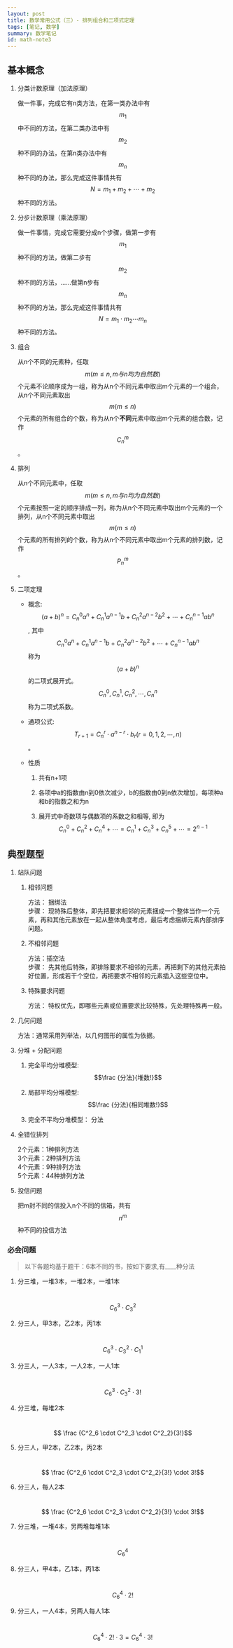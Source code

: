 ```yaml
---
layout: post
title: 数学常用公式（三）- 排列组合和二项式定理
tags: [笔记, 数学]
summary: 数学笔记
id: math-note3
---
```



## 基本概念

1. 分类计数原理（加法原理）

    做一件事，完成它有n类方法，在第一类办法中有$$m_1$$中不同的方法，在第二类办法中有$$m_2$$种不同的办法，在第n类办法中有$$m_n$$种不同的办法，那么完成这件事情共有$$N =  m_1 + m_2 + \cdots + m_2$$种不同的方法。

1. 分步计数原理（乘法原理）

    做一件事情，完成它需要分成n个步骤，做第一步有$$m_1$$种不同的方法，做第二步有$$m_2$$种不同的方法，……做第n步有$$m_n$$种不同的方法，那么完成这件事情共有$$N=m_1 \cdot m_2 \cdots m_n$$种不同的方法。

1. 组合

    从n个不同的元素种，任取$$m (m \le n, m与n均为自然数)$$个元素不论顺序成为一组，称为从n个不同元素中取出m个元素的一个组合，从n个不同元素取出$$m(m \le n)$$个元素的所有组合的个数，称为从n个**不同**元素中取出m个元素的组合数，记作$$C^m_n$$。

1. 排列

    从n个不同元素中，任取$$m (m \le n, m与n均为自然数)$$个元素按照一定的顺序排成一列，称为从n个不同元素中取出m个元素的一个排列，从n个不同元素中取出$$m (m \le n)$$个元素的所有排列的个数，称为从n个不同元素中取出m个元素的排列数，记作$$P^m_n$$。

1. 二项定理

    - 概念: $$(a+b)^n = C^0_n{a^n} + C^1_n a^{n-1}b + C^2_n a^{n-2} b^{2} + \cdots + C^{n-1}_n a b^{n} $$, 其中$$C^0_n a^n + C^1_n a^{n-1} b + C^2_n a^{n-2} b^2 + \cdots + C^{n-1}_n a b^n$$称为$$(a+b)^n$$的二项式展开式。$$C^0_n, C^1_n, C^2_n, \cdots, C^n_n$$称为二项式系数。

    - 通项公式: $$T_{r+1} = C^r_n\cdot a^{n-r} \cdot b_r (r=0,1,2,\cdots,n)$$。

    - 性质

        1. 共有n+1项

        1. 各项中a的指数由n到0依次减少，b的指数由0到n依次增加，每项种a和b的指数之和为n

        2. 展开式中奇数项与偶数项的系数之和相等, 即为 $$C^0_n + C^2_n + C^4_n  + \cdots = C^1_n + C^3_n + C^5_n + \cdots = 2^{n-1}$$

## 典型题型

1. 站队问题

    1. 相邻问题

        方法： 捆绑法<br/>
        步骤： 现特殊后整体，即先把要求相邻的元素捆成一个整体当作一个元素，再和其他元素放在一起从整体角度考虑，最后考虑捆绑元素内部排序问题。

    2. 不相邻问题

        方法：插空法<br/>
        步骤： 先其他后特殊，即排除要求不相邻的元素，再把剩下的其他元素拍好位置，形成若干个空位，再把要求不相邻的元素插入这些空位中。

    3. 特殊要求问题

        方法： 特权优先，即哪些元素或位置要求比较特殊，先处理特殊再一般。

2. 几何问题

    方法：通常采用列举法，以几何图形的属性为依据。

3. 分堆 + 分配问题

    1. 完全平均分堆模型: $$\frac {分法}{堆数!}$$

    1. 局部平均分堆模型: $$\frac {分法}{相同堆数!}$$

    1. 完全不平均分堆模型： 分法

4. 全错位排列

    2个元素：1种排列方法<br>
    3个元素：2种排列方法<br>
    4个元素：9种排列方法<br>
    5个元素：44种排列方法<br>

5. 投信问题

    把m封不同的信投入n个不同的信箱，共有$$n^m$$种不同的投信方法



### 必会问题

  > 以下各题均基于题干：6本不同的书，按如下要求,有____种分法

1. 分三堆，一堆3本，一堆2本，一堆1本

    &nbsp;$$ C^3_6 \cdot C^2_3 $$

1. 分三人，甲3本，乙2本，丙1本

    &nbsp;$$ C^3_6 \cdot C^2_3 \cdot C^1_1$$

1. 分三人，一人3本，一人2本，一人1本

    &nbsp;$$ C^3_6 \cdot C^2_3 \cdot 3!$$

1. 分三堆，每堆2本

    &nbsp;$$ \frac {C^2_6 \cdot C^2_3 \cdot C^2_2}{3!}$$

1. 分三人，甲2本，乙2本，丙2本

    &nbsp;$$ \frac {C^2_6 \cdot C^2_3 \cdot C^2_2}{3!} \cdot 3!$$

1. 分三人，每人2本

    &nbsp;$$ \frac {C^2_6 \cdot C^2_3 \cdot C^2_2}{3!} \cdot 3!$$

1. 分三堆，一堆4本，另两堆每堆1本

    &nbsp;$$ C^4_6 $$

1. 分三人，甲4本，乙1本，丙1本

    &nbsp;$$  C^4_6 \cdot 2! $$

1. 分三人，一人4本，另两人每人1本

    &nbsp;$$  C^4_6 \cdot 2! \cdot 3 = C^4_6 \cdot 3!$$

